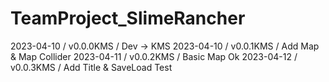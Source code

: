 # TeamProject_SlimeRancher

2023-04-10 / v0.0.0KMS / Dev -> KMS
2023-04-10 / v0.0.1KMS / Add Map & Map Collider
2023-04-11 / v0.0.2KMS / Basic Map Ok
2023-04-12 / v0.0.3KMS / Add Title & SaveLoad Test